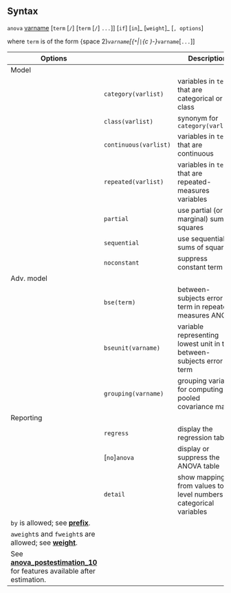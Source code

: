 ## Syntax

`anova`
[varname](http://www.stata.com/help.cgi?varname)
\[`term` \[`/`\] \[`term` \[`/`\] `...`\]\] <span
class="command">\[`if`\] \[`in`\]_ <span
class="command">\[`weight`\]_ \[`, options`\]

where `term` is of the form <span options="2">{space
2}_`varname`\[{`*`\|`|`<span
options=")-">{c )-}_`varname`\[`...`\]\]

| Options                                                                                                                                                                   |                       | Description                                                          |
|---------------------------------------------------------------------------------------------------------------------------------------------------------------------------|-----------------------|----------------------------------------------------------------------|
| Model                                                                                                                                                                     |                       |                                                                      |
|                                                                                                                                                                           | `category(varlist)`   | variables in `terms` that are categorical or class                   |
|                                                                                                                                                                           | `class(varlist)`      | synonym for `category(varlist)`                                  |
|                                                                                                                                                                           | `continuous(varlist)` | variables in `terms` that are continuous                             |
|                                                                                                                                                                           | `repeated(varlist)`   | variables in `terms` that are repeated-measures variables            |
|                                                                                                                                                                           | `partial`             | use partial (or marginal) sums of squares                            |
|                                                                                                                                                                           | `sequential`          | use sequential sums of squares                                       |
|                                                                                                                                                                           | `noconstant`          | suppress constant term                                               |
| Adv. model                                                                                                                                                                |                       |                                                                      |
|                                                                                                                                                                           | `bse(term)`           | between-subjects error term in repeated-measures ANOVA               |
|                                                                                                                                                                           | `bseunit(varname)`    | variable representing lowest unit in the between-subjects error term |
|                                                                                                                                                                           | `grouping(varname)`   | grouping variable for computing pooled covariance matrix             |
| Reporting                                                                                                                                                                 |                       |                                                                      |
|                                                                                                                                                                           | `regress`             | display the regression table                                         |
|                                                                                                                                                                           | \[`no`\]`anova`       | display or suppress the ANOVA table                                  |
|                                                                                                                                                                           | `detail`              | show mapping from values to level numbers for categorical variables  |
| `by` is allowed; see [<strong>prefix</strong>](http://www.stata.com/help.cgi?prefix).                                                          |                       |                                                                      |
| `aweight`s and `fweight`s are allowed; see [<strong>weight</strong>](http://www.stata.com/help.cgi?weight).                                    |                       |                                                                      |
| See [<strong>anova_postestimation_10</strong>](http://www.stata.com/help.cgi?anova_postestimation_10) for features available after estimation. |                       |                                                                      |
